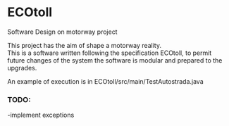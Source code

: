 # ECOtoll
Software Design on motorway project

This project has the aim of shape a motorway reality.<br>
This is a software written following the specification ECOtoll, to permit future changes of the system the software is modular and prepared to the upgrades.<br>

An example of execution is in ECOtoll/src/main/TestAutostrada.java

<H3>TODO:</H3>
-implement exceptions






